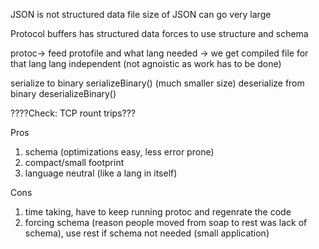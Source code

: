 JSON is not structured data
file size of JSON can go very large

Protocol buffers has structured data 
forces to use structure and schema

protoc-> feed protofile and what lang needed -> we get compiled file for that lang
lang independent (not agnoistic as work has to be done)

serialize to binary serializeBinary() (much smaller size)
deserialize from binary deserializeBinary()


????Check: TCP rount trips???


Pros
1. schema (optimizations easy, less error prone)
2. compact/small footprint
3. language neutral (like a lang in itself)

Cons
1. time taking, have to keep running protoc and regenrate the code
2. forcing schema (reason people moved from soap to rest was lack of schema), use rest if schema not needed (small application)